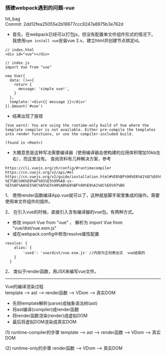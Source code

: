 ### 搭建webpack遇到的问题-vue
hit_bag    
Commit: 2dd12fea25055e2b19877ccc9247a8975b3e762d    
- 首先，在webpack已经可以打包js，但没有配置单文件组件形式的情况下。  
我使用`npm install vue`安装vue 2.x，建立html并创建节点绑定id。
```
// index.html
<div id="vue"></div>
```
```
// index.js
import Vue from "vue"

new Vue({
  data: ()=>{
    return {
      message: 'simple vue!',
    }
  },
  template:'<div>{{ message }}</div>'
}).$mount('#vue')
```
- 结果出现了报错
```
[Vue warn]: You are using the runtime-only build of Vue where the template compiler is not available. Either pre-compile the templates into render functions, or use the compiler-included build.

(found in <Root>)
```
- 大概意思是这种写法需要编译器（使用编译器会使构建的应用体积增加10kb左右），而这里没有。
查阅资料有几种解决方案，参考
```
https://cli.vuejs.org/zh/config/#runtimecompiler
https://cn.vuejs.org/v2/api/#el
https://cn.vuejs.org/v2/guide/installation.html#%E8%BF%90%E8%A1%8C%E6%97%B6-%E7%BC%96%E8%AF%91%E5%99%A8-vs-%E5%8F%AA%E5%8C%85%E5%90%AB%E8%BF%90%E8%A1%8C%E6%97%B6
```


1、 使用render函数编译App.vue就可以了，这种就是脚手架里集成的操作。需要使用单文件组件的插件。

2、 在引入vue的时候，直接引入含有编译器的vue包。有两种方式。
- 修改 import Vue from "vue" ， 解析为 import Vue from "vue/dist/vue.esm.js"
- 或在webpack.config中修改resolve属性配置
```
resolve: {
    alias: {
        'vue$': 'vue/dist/vue.esm.js' //内部为正则表达式  vue结尾的
    }
  }
```
2、 类似于render函数，用JSX来编写vue文件。

------
Vue的编译渲染过程    
template --> ast --> render函数 --> VDom --> 真实DOM


- 先将template解析(parse)成抽象语法树(ast)
- 将ast编译(compiler)成render函数
- 将render函数渲染(render)成虚拟DOM
- 最后将虚拟DOM渲染成真实DOM


(1) runtime-compiler的步骤
template --> ast --> render函数 --> VDom --> 真实DOM


(2) runtime-only的步骤
render函数 --> VDom --> 真实DOM
